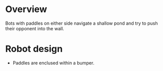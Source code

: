 # Overview
Bots with paddles on either side navigate a shallow pond and try to push their opponent into the wall.

# Robot design
* Paddles are enclused within a bumper.
